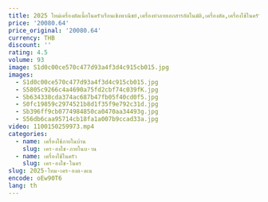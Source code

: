 ```yaml
---
title: 2025 ใหม่เครื่องตัดเนื้อในครัวเรือนเชิงพาณิชย์,เครื่องทําลายเอกสารอัตโนมัติ,เครื่องตัด,เครื่องใช้ในครัวมัลติฟังก์ชั่นไฟฟ้า
price: '20080.64'
price_original: '20080.64'
currency: THB
discount: ''
rating: 4.5
volume: 93
image: S1d0c00ce570c477d93a4f3d4c915cb015.jpg
images:
  - S1d0c00ce570c477d93a4f3d4c915cb015.jpg
  - S5805c9266c4a4690a75fd2cbf74c039fK.jpg
  - Sb634338cda374ac687b47fb05f40cd0f5.jpg
  - S0fc19859c2974521b8d1f35f9e792c31d.jpg
  - Sb396ff9cb0774984850ca0470aa34493g.jpg
  - S56db6caa95714cb18fa1a007b9ccad33a.jpg
video: 1100150259973.mp4
categories:
  - name: เครื่องใช้ภายในบ้าน
    slug: เคร-องใช-ภายในบ-าน
  - name: เครื่องใช้ในครัว
    slug: เคร-องใช-ในคร
slug: 2025-ใหม-เคร-องต-ดเน
encode: oEw90T6
lang: th
---
```

  